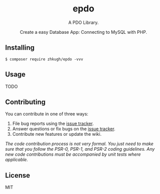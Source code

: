 <h1 align="center"> epdo </h1>

<p align="center"> A PDO Library.</p>
<p align="center">Create a easy Database App: Connecting to MySQL with PHP.</p>


## Installing

```shell
$ composer require zhkugh/epdo -vvv
```

## Usage

TODO

## Contributing

You can contribute in one of three ways:

1. File bug reports using the [issue tracker](https://github.com/zhkugh/epdo/issues).
2. Answer questions or fix bugs on the [issue tracker](https://github.com/zhkugh/epdo/issues).
3. Contribute new features or update the wiki.

_The code contribution process is not very formal. You just need to make sure that you follow the PSR-0, PSR-1, and PSR-2 coding guidelines. Any new code contributions must be accompanied by unit tests where applicable._

## License

MIT